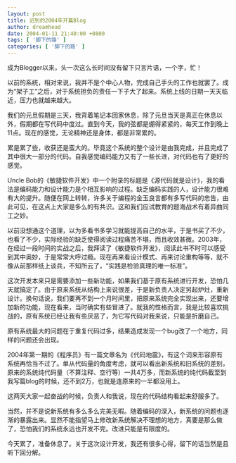 ```yaml
---
layout: post
title: 迟到的2004年开篇Blog
author: dreamhead
date: 2004-01-11 21:40:00 +0800
tags: [ '脚下的路' ]
categories: [ '脚下的路' ]
---
```


成为Blogger以来，头一次这么长时间没有留下只言片语，一个字，忙！

以前的系统，相对来说，我并不是个中心人物，完成自己手头的工作也就罢了。成为“架子工”之后，对于系统担负的责任一下子大了起来。系统上线的日期一天天临近，压力也就越来越大。

我们的元旦假期是三天，我背着笔记本回家休息，除了元旦当天是真正在休息以外，假期都在写代码中度过。直到今天，我的弦都是绷得紧紧的，每天工作到晚上11点。现在的感觉，无论精神还是身体，都是非常累的。

累是累了些，收获还是蛮大的。毕竟这个系统的整个设计是由我完成，并且完成了其中很大一部分的代码。自我感觉编码能力又有了一些长进，对代码也有了更好的感觉。

Uncle Bob的《敏捷软件开发》中一个附录的标题是《源代码就是设计》，我的看法是编码能力和设计能力是个相互影响的过程。缺乏编码实践的人，设计能力很难有大的提升。随便在网上转转，许多关于编程的金玉良言都有多写代码的忠告，由此可见，在这点上大家是多么的有共识。这和我们应试教育的题海战术有着异曲同工之妙。

以前没想通这个道理，以为多看书多学习就能提高自己的水平，于是书买了不少，也看了不少，实际经验的缺乏使得阅读过程痛苦不堪，而且收效甚微。2003年，在经过一段时间的实战之后，我拜读了《敏捷软件开发》，阅读此书不时可以感受到其中奥妙，于是常常大呼过瘾。现在再来看设计模式、再来讨论重构等等，就不像从前那样纸上谈兵，不知所云了，“实践是检验真理的唯一标准”。

这次开发本来只是需要添加一些新功能，如果我们基于原有系统进行开发，恐怕几天就搞定了。由于原来系统从结构上来说很差，于是新负责人决定另起炉灶，重新设计。换句话说，我们要再不到一个月时间里，把原来系统完全实现出来，还要增加新的功能，现在看来，当时确实有些冒进了。就我的性格而言，我是比较喜欢挑战的，原有系统已经让我有些厌恶了，为它写代码对我来说，只能是折磨自己。

原有系统最大的问题在于重复代码过多，结果造成发现一个bug改了一个地方，同样的问题还会出现。

2004年第一期的《程序员》有一篇文章名为《代码地震》，有这个词来形容原有系统再恰当不过了。单从代码量的角度考虑，就可以看出新系统和旧系统的差别，原来的系统纯代码量（不算注释、空行等）一共4万多，而新系统的纯代码截至到我写篇blog的时候，还不到2万，也就是连原来的一半都没用上。

这两天大家一起奋战的时候，负责人和我说，现在的代码结构看起来舒服多了。

当然，并不是说新系统有多么多么完美无暇。随着编码的深入，新系统的问题也逐渐的暴露出来。显然不能指望马上修改新系统解决不理想的地方，真要是那么做了，恐怕我们的系统永远也开发不完。改进只能是有限度的。

今天累了，准备休息了。关于这次设计开发，我还有很多心得，留下的话当然是且听下回分解。


